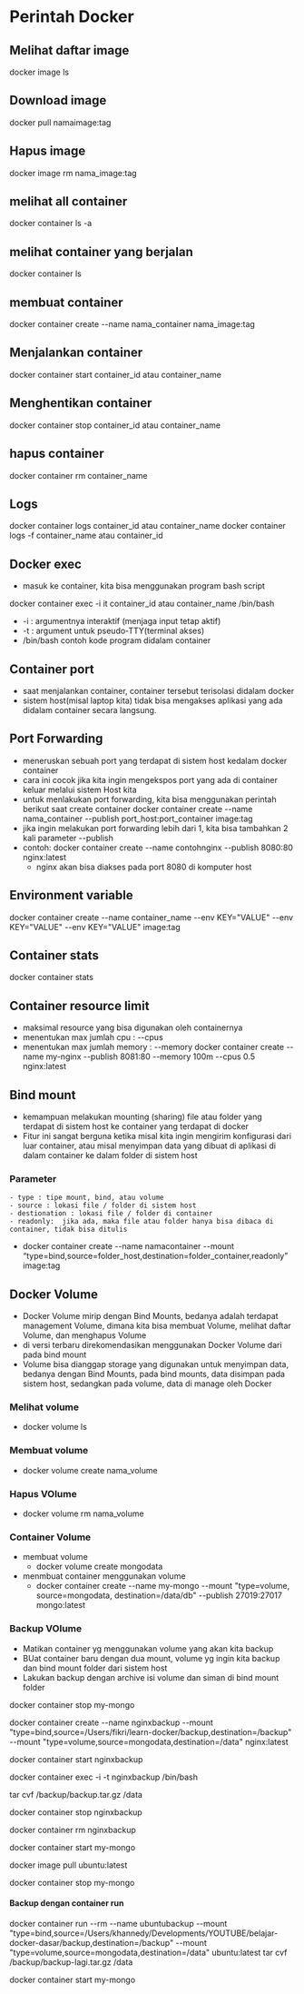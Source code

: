 # Perintah Docker

## Melihat daftar image
docker image ls

## Download image
docker pull  namaimage:tag

## Hapus image
docker image rm nama_image:tag


## melihat all container
docker container ls -a


## melihat container yang berjalan
docker container ls


## membuat container
docker container create --name nama_container nama_image:tag

## Menjalankan container
docker container start container_id atau container_name

## Menghentikan container
docker container stop container_id atau container_name


## hapus container
docker container rm container_name



## Logs
docker container logs container_id atau container_name
docker container logs -f container_name atau container_id



## Docker exec
- masuk ke container, kita bisa menggunakan program bash script

docker container exec -i it container_id atau container_name /bin/bash
- -i : argumentnya interaktif (menjaga input tetap aktif)
- -t : argument untuk pseudo-TTY(terminal akses)
- /bin/bash contoh kode program didalam container


## Container port
- saat menjalankan container, container tersebut terisolasi didalam docker
- sistem host(misal laptop kita) tidak bisa mengakses aplikasi yang ada didalam container secara langsung. 

## Port Forwarding
 - meneruskan sebuah port yang terdapat di sistem host kedalam docker container
 - cara ini cocok jika kita ingin mengekspos port yang ada di container keluar melalui sistem Host kita
 - untuk menlakukan port forwarding, kita bisa menggunakan perintah berikut saat create container
  docker container create --name nama_container --publish port_host:port_container image:tag
 - jika ingin melakukan port forwarding lebih dari 1, kita bisa tambahkan 2 kali parameter --publish
 - contoh: 
    docker container create --name contohnginx --publish 8080:80 nginx:latest
    - nginx akan bisa diakses pada port 8080 di komputer host
 
 
## Environment variable
 docker container create --name container_name --env KEY="VALUE" --env KEY="VALUE" --env KEY="VALUE" image:tag
 
## Container stats
 docker container stats
 
 
## Container resource limit
- maksimal resource yang bisa digunakan oleh containernya
- menentukan max jumlah cpu  : --cpus
- menentukan max jumlah memory  : --memory
  docker container create --name my-nginx --publish 8081:80 --memory 100m --cpus 0.5 nginx:latest
  
## Bind mount
- kemampuan melakukan mounting (sharing) file atau folder yang terdapat di sistem host ke container yang terdapat di docker
- Fitur ini sangat berguna ketika misal kita ingin mengirim konfigurasi dari luar container, atau misal menyimpan data yang dibuat di aplikasi di dalam container ke dalam folder di sistem host
### Parameter
	- type : tipe mount, bind, atau volume
	- source : lokasi file / folder di sistem host
	- destionation : lokasi file / folder di container
	- readonly:  jika ada, maka file atau folder hanya bisa dibaca di container, tidak bisa ditulis
	
- docker container create --name namacontainer --mount “type=bind,source=folder_host,destination=folder_container,readonly” image:tag

## Docker Volume
- Docker Volume mirip dengan Bind Mounts, bedanya adalah terdapat management Volume, dimana kita bisa membuat Volume, melihat daftar Volume, dan menghapus Volume
- di versi terbaru direkomendasikan menggunakan Docker Volume dari pada bind mount
- Volume  bisa dianggap storage yang digunakan untuk menyimpan data, bedanya dengan Bind Mounts, pada bind mounts, data disimpan pada sistem host, sedangkan pada volume, data di manage oleh Docker

### Melihat volume
- docker volume ls

### Membuat volume
- docker volume create nama_volume


### Hapus VOlume
- docker volume rm nama_volume

### Container Volume
- membuat volume
	- docker volume create mongodata
- menmbuat container menggunakan volume
	- docker container create --name my-mongo --mount "type=volume, source=mongodata, destination=/data/db" --publish 27019:27017 mongo:latest
	

### Backup VOlume
- Matikan container yg menggunakan volume yang akan kita backup
- BUat container baru dengan dua mount, volume yg ingin kita backup dan bind mount folder dari sistem host
- Lakukan backup dengan archive isi volume dan siman di bind mount folder

  
docker container stop my-mongo

docker container create --name nginxbackup --mount "type=bind,source=/Users/fikri/learn-docker/backup,destination=/backup" --mount "type=volume,source=mongodata,destination=/data" nginx:latest

docker container start nginxbackup

docker container exec -i -t nginxbackup /bin/bash

tar cvf /backup/backup.tar.gz /data

docker container stop nginxbackup

docker container rm nginxbackup

docker container start my-mongo

docker image pull ubuntu:latest

docker container stop my-mongo


#### Backup dengan container run
docker container run --rm --name ubuntubackup --mount "type=bind,source=/Users/khannedy/Developments/YOUTUBE/belajar-docker-dasar/backup,destination=/backup" --mount "type=volume,source=mongodata,destination=/data" ubuntu:latest tar cvf /backup/backup-lagi.tar.gz /data

docker container start my-mongo
  
